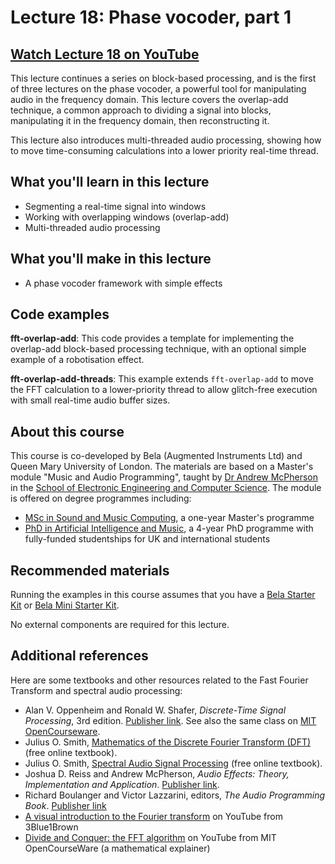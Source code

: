 # Lecture 18: Phase vocoder, part 1

## [Watch Lecture 18 on YouTube](https://www.youtube.com/watch?v=xGmRaTaBNZA)


This lecture continues a series on block-based processing, and is the first of three lectures on the phase vocoder, a powerful tool for manipulating audio in the frequency domain. This lecture covers the overlap-add technique, a common approach to dividing a signal into blocks, manipulating it in the frequency domain, then reconstructing it.

This lecture also introduces multi-threaded audio processing, showing how to move time-consuming calculations into a lower priority real-time thread.

## What you'll learn in this lecture

* Segmenting a real-time signal into windows
* Working with overlapping windows (overlap-add)
* Multi-threaded audio processing

## What you'll make in this lecture

* A phase vocoder framework with simple effects

## Code examples

**fft-overlap-add**: This code provides a template for implementing the overlap-add block-based processing technique, with an optional simple example of a robotisation effect. 

**fft-overlap-add-threads**: This example extends `fft-overlap-add` to move the FFT calculation to a lower-priority thread to allow glitch-free execution with small real-time audio buffer sizes.

## About this course

This course is co-developed by Bela (Augmented Instruments Ltd) and Queen Mary University of London. The materials are based on a Master's module "Music and Audio Programming", taught by [Dr Andrew McPherson](http://instrumentslab.org) in the [School of Electronic Engineering and Computer Science](http://www.eecs.qmul.ac.uk). The module is offered on degree programmes including:

* [MSc in Sound and Music Computing](https://www.qmul.ac.uk/postgraduate/taught/coursefinder/courses/129308.html), a one-year Master's programme
* [PhD in Artificial Intelligence and Music](http://www.aim.qmul.ac.uk), a 4-year PhD programme with fully-funded studentships for UK and international students

## Recommended materials

Running the examples in this course assumes that you have a [Bela Starter Kit](https://shop.bela.io/products/bela-starter-kit) or [Bela Mini Starter Kit](https://shop.bela.io/products/bela-mini-starter-kit).

No external components are required for this lecture.

## Additional references

Here are some textbooks and other resources related to the Fast Fourier Transform and spectral audio processing:

* Alan V. Oppenheim and Ronald W. Shafer, *Discrete-Time Signal Processing*, 3rd edition. [Publisher link](http://www.pearsonhighered.com/product?ISBN=0131988425). See also the same class on [MIT OpenCourseware](https://ocw.mit.edu/courses/electrical-engineering-and-computer-science/6-341-discrete-time-signal-processing-fall-2005/).
* Julius O. Smith, [Mathematics of the Discrete Fourier Transform (DFT)](https://ccrma.stanford.edu/~jos/mdft/) (free online textbook).
* Julius O. Smith, [Spectral Audio Signal Processing](https://ccrma.stanford.edu/~jos/sasp/) (free online textbook).
* Joshua D. Reiss and Andrew McPherson, *Audio Effects: Theory, Implementation and Application*. [Publisher link](https://www.taylorfrancis.com/books/9780429097232).
* Richard Boulanger and Victor Lazzarini, editors, *The Audio Programming Book*. [Publisher link](https://mitpress.mit.edu/books/audio-programming-book)
* [A visual introduction to the Fourier transform](https://www.youtube.com/watch?v=spUNpyF58BY) on YouTube from 3Blue1Brown
* [Divide and Conquer: the FFT algorithm](https://www.youtube.com/watch?v=iTMn0Kt18tg) on YouTube from MIT OpenCourseWare (a mathematical explainer)
